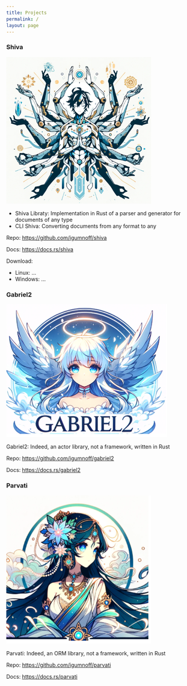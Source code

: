 ```yaml
---
title: Projects
permalink: /
layout: page
---
```

### Shiva
![shiva](shiva.png)
- Shiva Libraty: Implementation in Rust of a parser and generator for documents of any type
- CLI Shiva: Сonverting documents from any format to any

Repo: https://github.com/igumnoff/shiva

Docs: https://docs.rs/shiva

Download: 
- Linux: ...
- Windows: ...

### Gabriel2
![shiva](gabriel2.png)

Gabriel2: Indeed, an actor library, not a framework, written in Rust

Repo: https://github.com/igumnoff/gabriel2

Docs: https://docs.rs/gabriel2

### Parvati
![shiva](parvati.png)

Parvati: Indeed, an ORM library, not a framework, written in Rust

Repo: https://github.com/igumnoff/parvati

Docs: https://docs.rs/parvati
